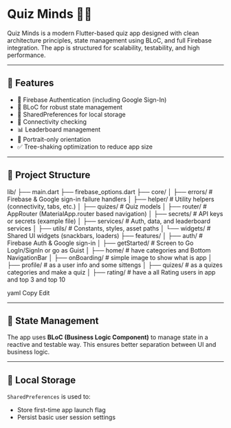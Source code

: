 # Quiz Minds 🧠📱

Quiz Minds is a modern Flutter-based quiz app designed with clean architecture principles, state management using BLoC, and full Firebase integration. The app is structured for scalability, testability, and high performance.

---

## 🚀 Features

- 🔐 Firebase Authentication (including Google Sign-In)
- 🧠 BLoC for robust state management
- 💾 SharedPreferences for local storage
- 📡 Connectivity checking
- 📊 Leaderboard management
- 🎯 Portrait-only orientation
- ✅ Tree-shaking optimization to reduce app size

---

## 📂 Project Structure

lib/
├── main.dart
├── firebase_options.dart
├── core/
│ ├── errors/ # Firebase & Google sign-in failure handlers
│ ├── helper/ # Utility helpers (connectivity, tabs, etc.)
│ ├── quizes/ # Quiz models
│ ├── router/ # AppRouter (MaterialApp.router based navigation)
│ ├── secrets/ # API keys or secrets (example file)
│ ├── services/ # Auth, data, and leaderboard services
│ ├── utils/ # Constants, styles, asset paths
│ └── widgets/ # Shared UI widgets (snackbars, loaders)
├── features/
│ ├── auth/ # Firebase Auth & Google sign-in 
│ ├── getStarted/ # Screen to Go LogIn/SignIn or go as Guist
│ ├── home/ # have categories and Bottom NavigationBar
│ ├── onBoarding/ # simple image to show what is app
│ ├── profile/ # as a user info and some sittengs
│ ├── quizes/ # as a quizes categories and make a quiz
│ ├── rating/ # have a all Rating users in app and top 3 and top 10



yaml
Copy
Edit

---

## 🧪 State Management

The app uses **BLoC (Business Logic Component)** to manage state in a reactive and testable way. This ensures better separation between UI and business logic.

---

## 💾 Local Storage

`SharedPreferences` is used to:
- Store first-time app launch flag
- Persist basic user session settings






